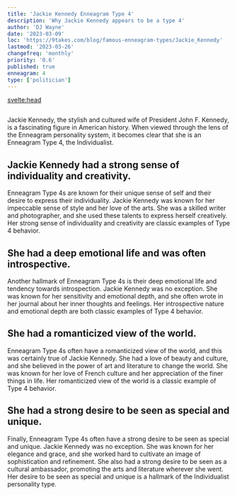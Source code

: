 ```yaml
---
title: 'Jackie Kennedy Enneagram Type 4'
description: 'Why Jackie Kennedy appears to be a type 4'
author: 'DJ Wayne'
date: '2023-03-09'
loc: 'https://9takes.com/blog/famous-enneagram-types/Jackie_Kennedy'
lastmod: '2023-03-26'
changefreq: 'monthly'
priority: '0.6'
published: true
enneagram: 4
type: ['politician']
---
```


<svelte:head>
  <meta property="og:image" content="https://9takes.com/types/4s/Jackie_Kennedy.webp" />
  <link rel="canonical" href="https://9takes.com/blog/famous-enneagram-types/Jackie_Kennedy">
</svelte:head>

<script>
	import  PopCard  from "../../lib/components/atoms/PopCard.svelte";
</script>
<div
	style="display: flex;
    justify-content: center;
	"
>
	<PopCard
		image={`/types/4s/${'Jackie_Kennedy'}.webp`}
		showIcon={false}
		text="Jackie Kennedy"
		subtext=""
	/>
</div>

Jackie Kennedy, the stylish and cultured wife of President John F. Kennedy, is a fascinating figure in American history. When viewed through the lens of the Enneagram personality system, it becomes clear that she is an Enneagram Type 4, the Individualist.

## Jackie Kennedy had a strong sense of individuality and creativity.

Enneagram Type 4s are known for their unique sense of self and their desire to express their individuality. Jackie Kennedy was known for her impeccable sense of style and her love of the arts. She was a skilled writer and photographer, and she used these talents to express herself creatively. Her strong sense of individuality and creativity are classic examples of Type 4 behavior.

## She had a deep emotional life and was often introspective.

Another hallmark of Enneagram Type 4s is their deep emotional life and tendency towards introspection. Jackie Kennedy was no exception. She was known for her sensitivity and emotional depth, and she often wrote in her journal about her inner thoughts and feelings. Her introspective nature and emotional depth are both classic examples of Type 4 behavior.

## She had a romanticized view of the world.

Enneagram Type 4s often have a romanticized view of the world, and this was certainly true of Jackie Kennedy. She had a love of beauty and culture, and she believed in the power of art and literature to change the world. She was known for her love of French culture and her appreciation of the finer things in life. Her romanticized view of the world is a classic example of Type 4 behavior.

## She had a strong desire to be seen as special and unique.

Finally, Enneagram Type 4s often have a strong desire to be seen as special and unique. Jackie Kennedy was no exception. She was known for her elegance and grace, and she worked hard to cultivate an image of sophistication and refinement. She also had a strong desire to be seen as a cultural ambassador, promoting the arts and literature wherever she went. Her desire to be seen as special and unique is a hallmark of the Individualist personality type.
